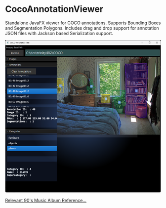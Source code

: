 # CocoAnnotationViewer

Standalone JavaFX viewer for COCO annotations. Supports Bounding Boxes and Segmentation Polygons.
Includes drag and drop support for annotation JSON files with Jackson based Serialization support.

![COCO](/coco.png)

[Relevant 90's Music Album Reference...](https://en.wikipedia.org/wiki/I_Should_Coco)